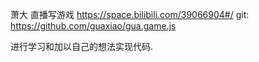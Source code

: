 萧大 
直播写游戏 https://space.bilibili.com/39066904#/ 
git: https://github.com/guaxiao/gua.game.js

进行学习和加以自己的想法实现代码.
